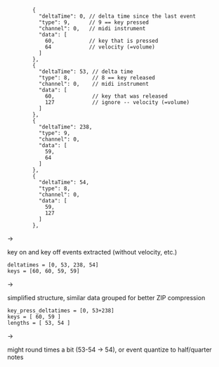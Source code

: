 ```
        {
          "deltaTime": 0, // delta time since the last event
          "type": 9,      // 9 == key pressed
          "channel": 0,   // midi instrument
          "data": [
            60,           // key that is pressed
            64            // velocity (=volume)
          ]
        },
        {
          "deltaTime": 53, // delta time
          "type": 8,       // 8 == key released
          "channel": 0,    // midi instrument
          "data": [
            60,            // key that was released
            127            // ignore -- velocity (=volume)
          ]
        },
        {
          "deltaTime": 238,
          "type": 9,
          "channel": 0,
          "data": [
            59,
            64
          ]
        },
        {
          "deltaTime": 54,
          "type": 8,
          "channel": 0,
          "data": [
            59,
            127
          ]
        },
```

->

key on and key off events extracted (without velocity, etc.)

```
deltatimes = [0, 53, 238, 54]
keys = [60, 60, 59, 59]
```

->

simplified structure, similar data grouped for better ZIP compression

```
key_press_deltatimes = [0, 53+238]
keys = [ 60, 59 ]
lengths = [ 53, 54 ]
```

->

might round times a bit (53-54 -> 54), or event quantize to half/quarter notes
